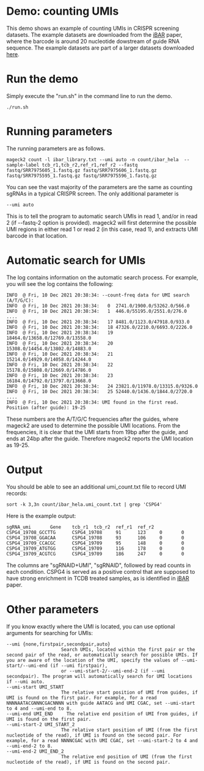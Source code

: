 
# Demo: counting UMIs

This demo shows an example of counting UMIs in CRISPR screening datasets. 
The example datasets are downloaded from the [iBAR](https://genomebiology.biomedcentral.com/articles/10.1186/s13059-019-1628-0) paper, where the barcode is around 20 nucleotide dowstream of guide RNA sequence.
The example datasets are part of a larger datasets downloaded [here](https://www.ncbi.nlm.nih.gov//bioproject/PRJNA494953).

# Run the demo

Simply execute the "run.sh" in the command line to run the demo.


    ./run.sh 


# Running parameters

The running parameters are as follows.
 
    mageck2 count -l ibar_library.txt --umi auto -n count/ibar_hela  --sample-label tcb_r1,tcb_r2,ref_r1,ref_r2 --fastq fastq/SRR7975605_1.fastq.gz fastq/SRR7975606_1.fastq.gz  fastq/SRR7975595_1.fastq.gz fastq/SRR7975596_1.fastq.gz  


You can see the vast majority of the parameters are the same as counting sgRNAs in a typical CRISPR screen.
The only additional parameter is

    --umi auto

This is to tell the program to automatic search UMIs in read 1, and/or in read 2 (if --fastq-2 option is provided). 
mageck2 will first determine the possible UMI regions in either read 1 or read 2 (in this case, read 1), 
and extracts UMI barcode in that location.

# Automatic search for UMIs

The log contains information on the automatic search process. For example, you will see the log contains the following:


    INFO  @ Fri, 10 Dec 2021 20:38:34: --count-freq data for UMI search (A/T/G/C): 
    INFO  @ Fri, 10 Dec 2021 20:38:34:   0  2741.0/1900.0/53262.0/566.0 
    INFO  @ Fri, 10 Dec 2021 20:38:34:   1  446.0/55195.0/2551.0/276.0 
    ....
    INFO  @ Fri, 10 Dec 2021 20:38:34:   17 8481.0/1123.0/47918.0/933.0 
    INFO  @ Fri, 10 Dec 2021 20:38:34:   18 47326.0/2210.0/6693.0/2226.0 
    INFO  @ Fri, 10 Dec 2021 20:38:34:   19 18464.0/13658.0/12769.0/13558.0 
    INFO  @ Fri, 10 Dec 2021 20:38:34:   20 15308.0/14454.0/13802.0/14883.0 
    INFO  @ Fri, 10 Dec 2021 20:38:34:   21 15214.0/14929.0/14058.0/14244.0 
    INFO  @ Fri, 10 Dec 2021 20:38:34:   22 15178.0/15808.0/12669.0/14786.0 
    INFO  @ Fri, 10 Dec 2021 20:38:34:   23 16184.0/14792.0/13797.0/13668.0 
    INFO  @ Fri, 10 Dec 2021 20:38:34:   24 23821.0/11978.0/13315.0/9326.0 
    INFO  @ Fri, 10 Dec 2021 20:38:34:   25 52440.0/1436.0/1844.0/2720.0 
    ....
    INFO  @ Fri, 10 Dec 2021 20:38:34: UMI found in the first read. Position (after guide): 19-25

These numbers are the A/T/G/C frequencies after the guides, where mageck2 are used to determine the possible UMI locations. 
From the frequencies, it is clear that the UMI starts from 19bp after the guide, and ends at 24bp after the guide. 
Therefore mageck2 reports the UMI location as 19-25.


# Output

You should be able to see an additional umi_count.txt file to record UMI records:

    sort -k 3,3n count/ibar_hela.umi_count.txt | grep 'CSPG4'


Here is the example output:

    sgRNA_umi       Gene    tcb_r1  tcb_r2  ref_r1  ref_r2
    CSPG4_19708_GCCTTG      CSPG4_19708     91      123     0       0
    CSPG4_19708_GGACAA      CSPG4_19708     93      106     0       0
    CSPG4_19709_CCACGC      CSPG4_19709     95      148     0       0
    CSPG4_19709_ATGTGG      CSPG4_19709     116     178     0       0
    CSPG4_19709_ACGTCG      CSPG4_19709     186     247     0       0


The columns are "sgRNAID+UMI", "sgRNAID", followed by read counts in each condition.
CSPG4 is served as a positive control that are supposed to have strong enrichment in TCDB treated samples, as is identified in [iBAR](https://genomebiology.biomedcentral.com/articles/10.1186/s13059-019-1628-0) paper.


# Other parameters


If you know exactly where the UMI is located, you can use optional arguments for searching for UMIs:

    --umi {none,firstpair,secondpair,auto}
                        Search UMIs, located within the first pair or the second pair of the read, or automatically search for possible UMIs. If you are aware of the location of the UMI, specify the values of --umi-start/--umi-end (if --umi firstpair),
                        or --umi-start-2/--umi-end-2 (if --umi secondpair). The program will automatically search for UMI locations if --umi auto.
    --umi-start UMI_START
                        The relative start position of UMI from guides, if UMI is found on the first pair. For example, for a read NNNNAATACGNNNCGACNNNN with guide AATACG and UMI CGAC, set --umi-start to 4 and --umi-end to 8.
    --umi-end UMI_END     The relative end position of UMI from guides, if UMI is found on the first pair.
    --umi-start-2 UMI_START_2
                        The relative start position of UMI (from the first nucleotide of the read), if UMI is found on the second pair. For example, for a read NNNNCGAC with UMI CGAC, set --umi-start-2 to 4 and --umi-end-2 to 8.
    --umi-end-2 UMI_END_2
                        The relative end position of UMI (from the first nucleotide of the read), if UMI is found on the second pair.




